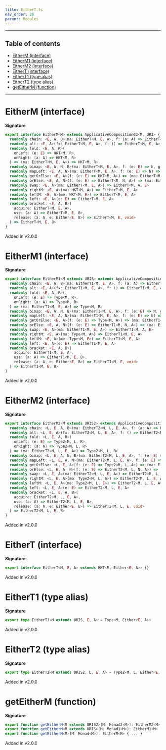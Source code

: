 ```yaml
---
title: EitherT.ts
nav_order: 26
parent: Modules
---
```


---

<h2 class="text-delta">Table of contents</h2>

- [EitherM (interface)](#eitherm-interface)
- [EitherM1 (interface)](#eitherm1-interface)
- [EitherM2 (interface)](#eitherm2-interface)
- [EitherT (interface)](#eithert-interface)
- [EitherT1 (type alias)](#eithert1-type-alias)
- [EitherT2 (type alias)](#eithert2-type-alias)
- [getEitherM (function)](#geteitherm-function)

---

# EitherM (interface)

**Signature**

```ts
export interface EitherM<M> extends ApplicativeComposition02<M, URI> {
  readonly chain: <E, A, B>(ma: EitherT<M, E, A>, f: (a: A) => EitherT<M, E, B>) => EitherT<M, E, B>
  readonly alt: <E, A>(fx: EitherT<M, E, A>, f: () => EitherT<M, E, A>) => EitherT<M, E, A>
  readonly fold: <E, A, R>(
    onLeft: (e: E) => HKT<M, R>,
    onRight: (a: A) => HKT<M, R>
  ) => (ma: EitherT<M, E, A>) => HKT<M, R>
  readonly bimap: <E, A, N, B>(ma: EitherT<M, E, A>, f: (e: E) => N, g: (a: A) => B) => EitherT<M, N, B>
  readonly mapLeft: <E, A, N>(ma: EitherT<M, E, A>, f: (e: E) => N) => EitherT<M, N, A>
  readonly getOrElse: <E, A>(f: (e: E) => HKT<M, A>) => (ma: EitherT<M, E, A>) => HKT<M, A>
  readonly orElse: <E, A, N>(f: (e: E) => EitherT<M, N, A>) => (ma: EitherT<M, E, A>) => EitherT<M, N, A>
  readonly swap: <E, A>(ma: EitherT<M, E, A>) => EitherT<M, A, E>
  readonly rightM: <E, A>(ma: HKT<M, A>) => EitherT<M, E, A>
  readonly leftM: <E, A>(me: HKT<M, E>) => EitherT<M, E, A>
  readonly left: <E, A>(e: E) => EitherT<M, E, A>
  readonly bracket: <E, A, B>(
    acquire: EitherT<M, E, A>,
    use: (a: A) => EitherT<M, E, B>,
    release: (a: A, e: Either<E, B>) => EitherT<M, E, void>
  ) => EitherT<M, E, B>
}
```

Added in v2.0.0

# EitherM1 (interface)

**Signature**

```ts
export interface EitherM1<M extends URIS> extends ApplicativeComposition12<M, URI> {
  readonly chain: <E, A, B>(ma: EitherT1<M, E, A>, f: (a: A) => EitherT1<M, E, B>) => EitherT1<M, E, B>
  readonly alt: <E, A>(fx: EitherT1<M, E, A>, f: () => EitherT1<M, E, A>) => EitherT1<M, E, A>
  readonly fold: <E, A, R>(
    onLeft: (e: E) => Type<M, R>,
    onRight: (a: A) => Type<M, R>
  ) => (ma: EitherT1<M, E, A>) => Type<M, R>
  readonly bimap: <E, A, N, B>(ma: EitherT1<M, E, A>, f: (e: E) => N, g: (a: A) => B) => EitherT1<M, N, B>
  readonly mapLeft: <E, A, N>(ma: EitherT1<M, E, A>, f: (e: E) => N) => EitherT1<M, N, A>
  readonly getOrElse: <E, A>(f: (e: E) => Type<M, A>) => (ma: EitherT1<M, E, A>) => Type<M, A>
  readonly orElse: <E, A, N>(f: (e: E) => EitherT1<M, N, A>) => (ma: EitherT1<M, E, A>) => EitherT1<M, N, A>
  readonly swap: <E, A>(ma: EitherT1<M, E, A>) => EitherT1<M, A, E>
  readonly rightM: <E, A>(ma: Type<M, A>) => EitherT1<M, E, A>
  readonly leftM: <E, A>(me: Type<M, E>) => EitherT1<M, E, A>
  readonly left: <E, A>(e: E) => EitherT1<M, E, A>
  readonly bracket: <E, A, B>(
    acquire: EitherT1<M, E, A>,
    use: (a: A) => EitherT1<M, E, B>,
    release: (a: A, e: Either<E, B>) => EitherT1<M, E, void>
  ) => EitherT1<M, E, B>
}
```

Added in v2.0.0

# EitherM2 (interface)

**Signature**

```ts
export interface EitherM2<M extends URIS2> extends ApplicativeComposition22<M, URI> {
  readonly chain: <L, E, A, B>(ma: EitherT2<M, L, E, A>, f: (a: A) => EitherT2<M, L, E, B>) => EitherT2<M, L, E, B>
  readonly alt: <L, E, A>(fx: EitherT2<M, L, E, A>, f: () => EitherT2<M, L, E, A>) => EitherT2<M, L, E, A>
  readonly fold: <L, E, A, R>(
    onLeft: (e: E) => Type2<M, L, R>,
    onRight: (a: A) => Type2<M, L, R>
  ) => (ma: EitherT2<M, L, E, A>) => Type2<M, L, R>
  readonly bimap: <L, E, A, N, B>(ma: EitherT2<M, L, E, A>, f: (e: E) => N, g: (a: A) => B) => EitherT2<M, L, N, B>
  readonly mapLeft: <L, E, A, N>(ma: EitherT2<M, L, E, A>, f: (e: E) => N) => EitherT2<M, L, N, A>
  readonly getOrElse: <L, E, A>(f: (e: E) => Type2<M, L, A>) => (ma: EitherT2<M, L, E, A>) => Type2<M, L, A>
  readonly orElse: <L, E, A, N>(f: (e: E) => EitherT2<M, L, N, A>) => (ma: EitherT2<M, L, E, A>) => EitherT2<M, L, N, A>
  readonly swap: <L, E, A>(ma: EitherT2<M, L, E, A>) => EitherT2<M, L, A, E>
  readonly rightM: <L, E, A>(ma: Type2<M, L, A>) => EitherT2<M, L, E, A>
  readonly leftM: <L, E, A>(me: Type2<M, L, E>) => EitherT2<M, L, E, A>
  readonly left: <L, E, A>(e: E) => EitherT2<M, L, E, A>
  readonly bracket: <L, E, A, B>(
    acquire: EitherT2<M, L, E, A>,
    use: (a: A) => EitherT2<M, L, E, B>,
    release: (a: A, e: Either<E, B>) => EitherT2<M, L, E, void>
  ) => EitherT2<M, L, E, B>
}
```

Added in v2.0.0

# EitherT (interface)

**Signature**

```ts
export interface EitherT<M, E, A> extends HKT<M, Either<E, A>> {}
```

Added in v2.0.0

# EitherT1 (type alias)

**Signature**

```ts
export type EitherT1<M extends URIS, E, A> = Type<M, Either<E, A>>
```

Added in v2.0.0

# EitherT2 (type alias)

**Signature**

```ts
export type EitherT2<M extends URIS2, L, E, A> = Type2<M, L, Either<E, A>>
```

Added in v2.0.0

# getEitherM (function)

**Signature**

```ts
export function getEitherM<M extends URIS2>(M: Monad2<M>): EitherM2<M>
export function getEitherM<M extends URIS>(M: Monad1<M>): EitherM1<M>
export function getEitherM<M>(M: Monad<M>): EitherM<M> { ... }
```

Added in v2.0.0

